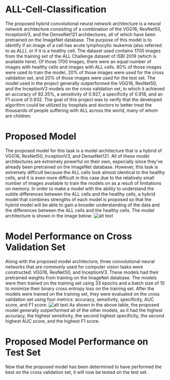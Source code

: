 # ALL-Cell-Classification
  The proposed hybrid convolutional neural network architecture is a neural network architecture consisting of a combination of the VGG16, ResNet50, InceptionV3, and the DenseNet121 architectures, all of which have been pretrained on the ImageNet database. The purpose of this model is to identify if an image of a cell has acute lymphocytic leukemia (also referred to as ALL), or if it is a healthy cell. The dataset used contains 1700 images from the training set of the ALL Challenge dataset of ISBI 2019 (which is available here). Of those 1700 images, there were an equal number of images with healthy cells and images with ALL cells. 60% of those images were used to train the model, 20% of those images were used for the cross validation set, and 20% of those images were used for the test set. The model used in the project generally outperformed the VGG16, ResNet50, and the InceptionV3 models on the cross validation set, in which it achieved an accuracy of 92.35%, a sensitivity of 0.927, a specificity of 0.918, and an F1 score of 0.932. The goal of this project was to verify that the developed algorithm could be utilized by hospitals and doctors to better treat the thousands of people suffering with ALL across the world, many of whom are children.

# Proposed Model
  The proposed model for this task is a model architecture that is a hybrid of VGG16, ResNet50, InceptionV3, and DenseNet121. All of these model architectures are extremely powerful on their own, especially since they’ve already been pretrained on the ImageNet database. However, this task is extremely difficult because the ALL cells look almost identical to the healthy cells, and it is even more difficult in this case due to the relatively small number of images available to train the models on as a result of limitations on memory. In order to make a model with the ability to understand the subtle differences between the ALL cells and the healthy cells, a hybrid model that combines strengths of each model is proposed so that the hybrid model will be able to gain a broader understanding of the data and the differences between the ALL cells and the healthy cells. The model architecture is shown in the image below:
  ![alt text](https://github.com/rishipython/ALL-Cell-Classification/blob/main/proposedmodelarchitecture.png)

# Model Performance on Cross Validation Set
  Along with the proposed model architecture, three convolutional neural networks that are commonly used for computer vision tasks were constructed: VGG16, ResNet50, and InceptionV3. These models had their pretrained weights from training on the ImageNet database. The models were then trained on the training set using 33 epochs and a batch size of 10 to minimize their binary cross entropy loss on the training set. After the models were trained on the training set, they were evaluated on the cross validation set using four metrics: accuracy, sensitivity, specificity, AUC score, and F1 score.
  ![alt text](https://github.com/rishipython/ALL-Cell-Classification/blob/main/model_cross_validation_performance.png)
  As shown in the above table, the proposed model generally outperformed all of the other models, as it had the highest accuracy, the highest sensitivity, the second highest specificity, the second highest AUC score, and the highest F1 score.
  
# Proposed Model Performance on Test Set
  Now that the proposed model has been determined to have performed the best on the cross validation set, it will now be tested on the test set.
